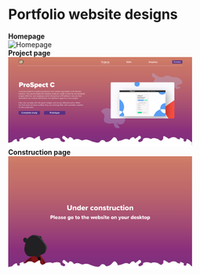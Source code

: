# Portfolio website designs

**Homepage**  
<img src="ReadmeImages/Main%20page.png" width="375px" alt="Homepage">  
**Project page**  
<img src="ReadmeImages/Project%20page.png" width="375px" alt="Project page">  
**Construction page**  
<img src="ReadmeImages/Under%20construction%20page.png" width="375px" alt="Under construction page">


